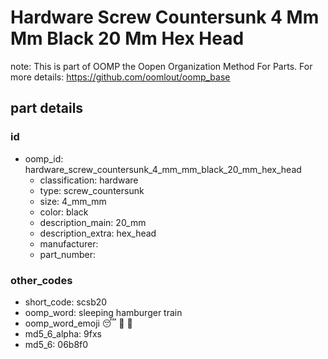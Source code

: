 # Hardware Screw Countersunk 4 Mm Mm Black 20 Mm Hex Head  

note: This is part of OOMP the Oopen Organization Method For Parts. For more details: https://github.com/oomlout/oomp_base

##  part details





### id
* oomp_id: hardware_screw_countersunk_4_mm_mm_black_20_mm_hex_head
  * classification: hardware
  * type: screw_countersunk
  * size: 4_mm_mm
  * color: black
  * description_main: 20_mm
  * description_extra: hex_head
  * manufacturer: 
  * part_number: 

### other_codes
* short_code: scsb20
* oomp_word: sleeping hamburger train
* oomp_word_emoji :sleeping: :hamburger: :train:
* md5_6_alpha: 9fxs
* md5_6: 06b8f0